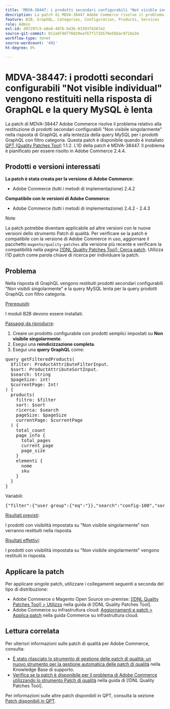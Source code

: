```yaml
---
title: 'MDVA-38447: i prodotti secondari configurabili "Not visible individual" vengono restituiti nella risposta di GraphQL e la query MySQL è lenta'
description: La patch di MDVA-38447 Adobe Commerce risolve il problema relativo alla restituzione di prodotti secondari configurabili "Non visibile singolarmente" nella risposta di GraphQL e alla lentezza della query MySQL per i prodotti GraphQL con filtro categoria. Questa patch è disponibile quando è installato [Quality Patches Tool (QPT)](https://experienceleague.adobe.com/en/docs/commerce-operations/tools/quality-patches-tool/quality-patches-tool-to-self-serve-quality-patches) 1.1.2. L'ID della patch è MDVA-38447. Il problema è pianificato per essere risolto in Adobe Commerce 2.4.4.
feature: B2B, GraphQL, Categories, Configuration, Products, Services
role: Admin
exl-id: d97297c5-e8e8-407b-b43b-033937426fe2
source-git-commit: 011a6f46f76029eaf67f172b576e58dac9710a3d
workflow-type: tm+mt
source-wordcount: '491'
ht-degree: 0%

---
```


# MDVA-38447: i prodotti secondari configurabili &quot;Not visible individual&quot; vengono restituiti nella risposta di GraphQL e la query MySQL è lenta

La patch di MDVA-38447 Adobe Commerce risolve il problema relativo alla restituzione di prodotti secondari configurabili &quot;Non visibile singolarmente&quot; nella risposta di GraphQL e alla lentezza della query MySQL per i prodotti GraphQL con filtro categoria. Questa patch è disponibile quando è installato [QPT (Quality Patches Tool)](https://experienceleague.adobe.com/en/docs/commerce-operations/tools/quality-patches-tool/quality-patches-tool-to-self-serve-quality-patches) 1.1.2. L&#39;ID della patch è MDVA-38447. Il problema è pianificato per essere risolto in Adobe Commerce 2.4.4.

## Prodotti e versioni interessati

**La patch è stata creata per la versione di Adobe Commerce:**

* Adobe Commerce (tutti i metodi di implementazione) 2.4.2

**Compatibile con le versioni di Adobe Commerce:**

* Adobe Commerce (tutti i metodi di implementazione) 2.4.2 - 2.4.3

>[!NOTE]
>
>La patch potrebbe diventare applicabile ad altre versioni con le nuove versioni dello strumento Patch di qualità. Per verificare se la patch è compatibile con la versione di Adobe Commerce in uso, aggiornare il pacchetto `magento/quality-patches` alla versione più recente e verificare la compatibilità nella pagina [[!DNL Quality Patches Tool]: Cerca patch](https://experienceleague.adobe.com/en/docs/commerce-operations/tools/quality-patches-tool/quality-patches-tool-to-self-serve-quality-patches). Utilizza l’ID patch come parola chiave di ricerca per individuare la patch.

## Problema

Nella risposta di GraphQL vengono restituiti prodotti secondari configurabili &quot;Non visibili singolarmente&quot; e la query MySQL lenta per la query prodotti GraphQL con filtro categoria.

<u>Prerequisiti</u>:

I moduli B2B devono essere installati.

<u>Passaggi da riprodurre</u>:

1. Creare un prodotto configurabile con prodotti semplici impostati su **Non visibile singolarmente**.
1. Esegui una **reindicizzazione completa**.
1. Esegui una **query GraphQL** come:

<pre>query getFilteredProducts(
  $filter: ProductAttributeFilterInput.
  $sort: ProductAttributeSortInput.
  $search: String
  $pageSize: int!
  $currentPage: Int!
) &lbrace;
  products(
    filtro: $filter
    sort: $sort
    ricerca: $search
    pageSize: $pageSize
    currentPage: $currentPage
  ) &lbrace;
    total_count
    page_info &lbrace;
      total_pages
      current_page
      page_size
    &rbrace;
    elementi &lbrace;
      nome
      sku
    &rbrace;
  &rbrace;
&rbrace;</pre>

Variabili:

<pre>{"filter":{"user_group":{"eq":"}},"search":"config-100","sort":{},"pageSize":200,"currentPage":1}
</pre>

<u>Risultati previsti</u>:

I prodotti con visibilità impostata su &quot;Non visibile singolarmente&quot; non verranno restituiti nella risposta.

<u>Risultati effettivi</u>:

I prodotti con visibilità impostata su &quot;Non visibile singolarmente&quot; vengono restituiti in risposta.

## Applicare la patch

Per applicare singole patch, utilizzare i collegamenti seguenti a seconda del tipo di distribuzione:

* Adobe Commerce o Magento Open Source on-premise: [[!DNL Quality Patches Tool] > Utilizzo](/help/tools/quality-patches-tool/usage.md) nella guida di [!DNL Quality Patches Tool].
* Adobe Commerce su infrastruttura cloud: [Aggiornamenti e patch > Applica patch](https://experienceleague.adobe.com/docs/commerce-cloud-service/user-guide/develop/upgrade/apply-patches.html) nella guida Commerce su infrastruttura cloud.

## Lettura correlata

Per ulteriori informazioni sulle patch di qualità per Adobe Commerce, consulta:

* [È stato rilasciato lo strumento di gestione delle patch di qualità: un nuovo strumento per la gestione automatica delle patch di qualità](https://experienceleague.adobe.com/en/docs/commerce-operations/tools/quality-patches-tool/quality-patches-tool-to-self-serve-quality-patches) nella Knowledge Base di supporto.
* [Verifica se la patch è disponibile per il problema di Adobe Commerce utilizzando lo strumento Patch di qualità](/help/tools/quality-patches-tool/patches-available-in-qpt/check-patch-for-magento-issue-with-magento-quality-patches.md) nella guida di [!DNL Quality Patches Tool].

Per informazioni sulle altre patch disponibili in QPT, consulta la sezione [Patch disponibili in QPT](https://experienceleague.adobe.com/tools/commerce-quality-patches/index.html).
